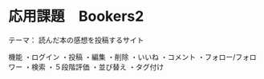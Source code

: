 応用課題　Bookers2
====

テーマ： 読んだ本の感想を投稿するサイト

機能
・ログイン
・投稿
・編集
・削除
・いいね
・コメント
・フォロー/フォロワー
・検索
・５段階評価
・並び替え
・タグ付け
